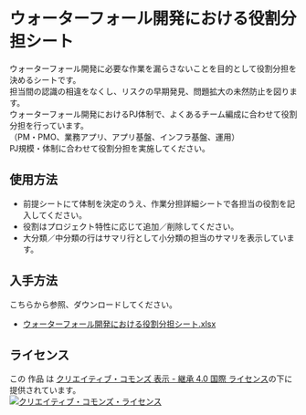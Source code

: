 # ウォーターフォール開発における役割分担シート  

ウォーターフォール開発に必要な作業を漏らさないことを目的として役割分担を決めるシートです。  
担当間の認識の相違をなくし、リスクの早期発見、問題拡大の未然防止を図ります。  
ウォーターフォール開発におけるPJ体制で、よくあるチーム編成に合わせて役割分担を行っています。  
（PM・PMO、業務アプリ、アプリ基盤、インフラ基盤、運用）  
PJ規模・体制に合わせて役割分担を実施してください。  

## 使用方法
* 前提シートにて体制を決定のうえ、作業分担詳細シートで各担当の役割を記入してください。
* 役割はプロジェクト特性に応じて追加／削除してください。
* 大分類／中分類の行はサマリ行として小分類の担当のサマリを表示しています。

## 入手方法

こちらから参照、ダウンロードしてください。  
* [ウォーターフォール開発における役割分担シート.xlsx](./docs/ウォーターフォール開発における役割分担シート.xlsx?raw=true)

## ライセンス

この 作品 は <a rel="license" href="http://creativecommons.org/licenses/by-sa/4.0/">クリエイティブ・コモンズ 表示 - 継承 4.0 国際 ライセンス</a>の下に提供されています。
<br />
<a rel="license" href="http://creativecommons.org/licenses/by-sa/4.0/">
  <img alt="クリエイティブ・コモンズ・ライセンス" style="border-width:0" src="https://i.creativecommons.org/l/by-sa/4.0/88x31.png" />
</a>

